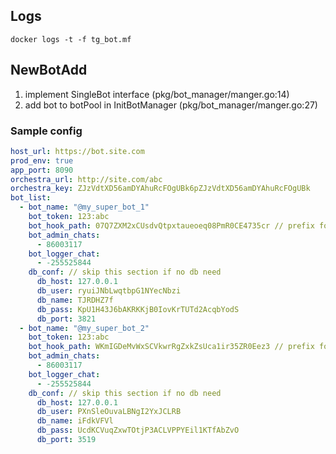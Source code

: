 ## Logs
```shell script
docker logs -t -f tg_bot.mf
```

## NewBotAdd
1. implement SingleBot interface (pkg/bot_manager/manger.go:14)
1. add bot to botPool in InitBotManager (pkg/bot_manager/manger.go:27)

### Sample config
```yaml
host_url: https://bot.site.com
prod_env: true
app_port: 8090
orchestra_url: http://site.com/abc
orchestra_key: ZJzVdtXD56amDYAhuRcFOgUBk6pZJzVdtXD56amDYAhuRcFOgUBk
bot_list:
  - bot_name: "@my_super_bot_1"
    bot_token: 123:abc
    bot_hook_path: 07Q7ZXM2xCUsdvQtpxtaueoeq08PmR0CE4735cr // prefix for webhook updates
    bot_admin_chats:
      - 86003117
    bot_logger_chat:
      - -255525844
    db_conf: // skip this section if no db need
      db_host: 127.0.0.1
      db_user: ryuiJNbLwqtbpG1NYecNbzi
      db_name: TJRDHZ7f
      db_pass: KpU1H43J6bAKRKKjB0IovKrTUTd2AcqbYodS
      db_port: 3821
  - bot_name: "@my_super_bot_2"
    bot_token: 123:abc
    bot_hook_path: WKmIGDeMvWxSCVkwrRgZxkZsUca1ir35ZR0Eez3 // prefix for webhook updates
    bot_admin_chats:
      - 86003117
    bot_logger_chat:
      - -255525844
    db_conf: // skip this section if no db need
      db_host: 127.0.0.1
      db_user: PXnSleOuvaLBNgI2YxJCLRB
      db_name: iFdkVFVl
      db_pass: UcdKCVuqZxwTOtjP3ACLVPPYEil1KTfAbZvO
      db_port: 3519

```